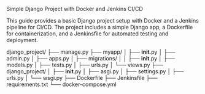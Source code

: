Simple Django Project with Docker and Jenkins CI/CD

This guide provides a basic Django project setup with Docker and a Jenkins pipeline for CI/CD. 
The project includes a simple Django app, a Dockerfile for containerization, 
and a Jenkinsfile for automated testing and deployment.

django_project/
├── manage.py
├── myapp/
│   ├── __init__.py
│   ├── admin.py
│   ├── apps.py
│   ├── migrations/
│   │   ├── __init__.py
│   ├── models.py
│   ├── tests.py
│   ├── urls.py
│   └── views.py
├── django_project/
│   ├── __init__.py
│   ├── asgi.py
│   ├── settings.py
│   ├── urls.py
│   └── wsgi.py
├── Dockerfile
├── Jenkinsfile
├── requirements.txt
└── docker-compose.yml